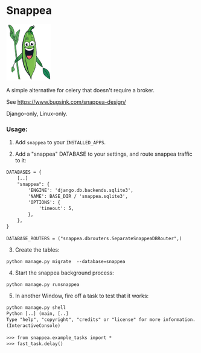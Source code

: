 # Snappea

![Logo](snappea-logo.png "Snappea Logo")

A simple alternative for celery that doesn't require a broker.

See https://www.bugsink.com/snappea-design/

Django-only, Linux-only.

### Usage:

1. Add `snappea` to your `INSTALLED_APPS`.

2. Add a "snappea" DATABASE to your settings, and route snappea traffic to it:

```
DATABASES = {
    [..]
    "snappea": {
        'ENGINE': 'django.db.backends.sqlite3',
        'NAME': BASE_DIR / 'snappea.sqlite3',
        'OPTIONS': {
            'timeout': 5,
        },
    },
}
 
DATABASE_ROUTERS = ("snappea.dbrouters.SeparateSnappeaDBRouter",)

```

3. Create the tables:

```
python manage.py migrate  --database=snappea
```

4. Start the snappea background process:

```
python manage.py runsnappea
```

5. In another Window, fire off a task to test that it works:

```
python manage.py shell
Python [..] (main, [..]
Type "help", "copyright", "credits" or "license" for more information.
(InteractiveConsole)

>>> from snappea.example_tasks import *
>>> fast_task.delay()
```

